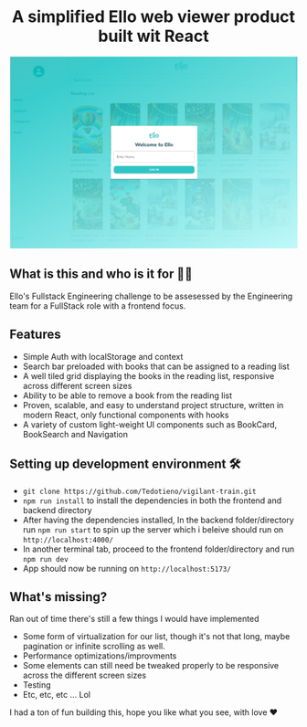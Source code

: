 <h1 align="center">A simplified Ello web viewer product built wit React</h1>

![App screenshot](<public/screeenshots/Screenshot 2024-06-18 at 13.01.29.png>)

## What is this and who is it for 🤷‍♀️

Ello's Fullstack Engineering challenge to be assesessed by the Engineering team for a FullStack role with a frontend focus.

## Features

- Simple Auth with localStorage and context
- Search bar preloaded with books that can be assigned to a reading list
- A well tiled grid displaying the books in the reading list, responsive across different screen sizes
- Ability to be able to remove a book from the reading list
- Proven, scalable, and easy to understand project structure, written in modern React, only functional components with hooks
- A variety of custom light-weight UI components such as BookCard, BookSearch and Navigation

## Setting up development environment 🛠

- `git clone https://github.com/Tedotieno/vigilant-train.git`
- `npm run install` to install the dependencies in both the frontend and backend directory
- After having the dependencies installed, In the backend folder/directory run `npm run start` to spin up the server which i beleive should run on `http://localhost:4000/`
- In another terminal tab, proceed to the frontend folder/directory and run `npm run dev`
- App should now be running on `http://localhost:5173/`

## What's missing?

Ran out of time there's still a few things I would have implemented

- Some form of virtualization for our list, though it's not that long, maybe pagination or infinite scrolling as well.
- Performance optimizations/improvments
- Some elements can still need be tweaked properly to be responsive across the different screen sizes
- Testing
- Etc, etc, etc ... Lol

I had a ton of fun building this, hope you like what you see, with love ❤️
